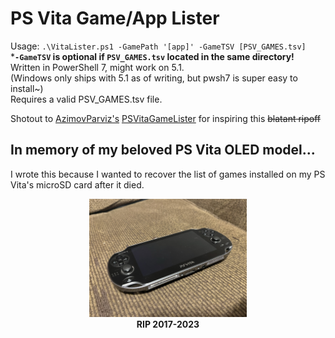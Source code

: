 # PS Vita Game/App Lister

Usage: `.\VitaLister.ps1 -GamePath '[app]' -GameTSV [PSV_GAMES.tsv]`  
***`-GameTSV` is optional if `PSV_GAMES.tsv` located in the same directory!**  
Written in PowerShell 7, might work on 5.1.  
(Windows only ships with 5.1 as of writing, but <span title="PowerShell 7">pwsh7</span> is super easy to install~)  
<span title="hint: google 'nps vita'">Requires a valid PSV_GAMES.tsv file.</span>

Shotout to [AzimovParviz's](https://github.com/AzimovParviz) [PSVitaGameLister](https://github.com/AzimovParviz/PSVitaGameLister) for inspiring this <s>blatant ripoff</s>
## In memory of my beloved PS Vita OLED model...
I wrote this because I wanted to recover the list of games installed on my PS Vita's <span title="Yes, microSD card. SD2Vita adapters are awesome!">microSD card</span> after it died.  
<center>
  <img
    src=".vitarip.jpg"
    alt="RIP my Vita OLED, 2017-2023"
    width=50%
    height=50%
  ></img><br>
  <b>RIP 2017-2023</b>
</center>
